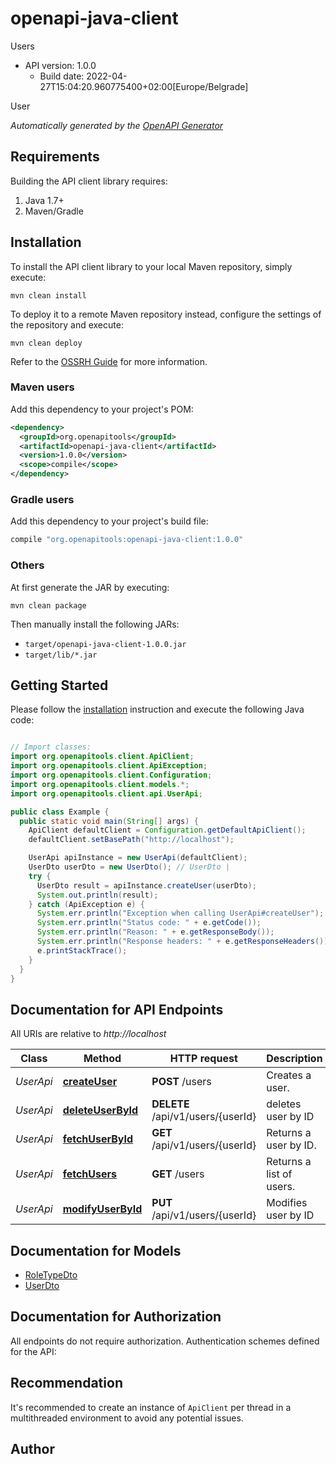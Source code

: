 # openapi-java-client

Users
- API version: 1.0.0
  - Build date: 2022-04-27T15:04:20.960775400+02:00[Europe/Belgrade]

User


*Automatically generated by the [OpenAPI Generator](https://openapi-generator.tech)*


## Requirements

Building the API client library requires:
1. Java 1.7+
2. Maven/Gradle

## Installation

To install the API client library to your local Maven repository, simply execute:

```shell
mvn clean install
```

To deploy it to a remote Maven repository instead, configure the settings of the repository and execute:

```shell
mvn clean deploy
```

Refer to the [OSSRH Guide](http://central.sonatype.org/pages/ossrh-guide.html) for more information.

### Maven users

Add this dependency to your project's POM:

```xml
<dependency>
  <groupId>org.openapitools</groupId>
  <artifactId>openapi-java-client</artifactId>
  <version>1.0.0</version>
  <scope>compile</scope>
</dependency>
```

### Gradle users

Add this dependency to your project's build file:

```groovy
compile "org.openapitools:openapi-java-client:1.0.0"
```

### Others

At first generate the JAR by executing:

```shell
mvn clean package
```

Then manually install the following JARs:

* `target/openapi-java-client-1.0.0.jar`
* `target/lib/*.jar`

## Getting Started

Please follow the [installation](#installation) instruction and execute the following Java code:

```java

// Import classes:
import org.openapitools.client.ApiClient;
import org.openapitools.client.ApiException;
import org.openapitools.client.Configuration;
import org.openapitools.client.models.*;
import org.openapitools.client.api.UserApi;

public class Example {
  public static void main(String[] args) {
    ApiClient defaultClient = Configuration.getDefaultApiClient();
    defaultClient.setBasePath("http://localhost");

    UserApi apiInstance = new UserApi(defaultClient);
    UserDto userDto = new UserDto(); // UserDto | 
    try {
      UserDto result = apiInstance.createUser(userDto);
      System.out.println(result);
    } catch (ApiException e) {
      System.err.println("Exception when calling UserApi#createUser");
      System.err.println("Status code: " + e.getCode());
      System.err.println("Reason: " + e.getResponseBody());
      System.err.println("Response headers: " + e.getResponseHeaders());
      e.printStackTrace();
    }
  }
}

```

## Documentation for API Endpoints

All URIs are relative to *http://localhost*

Class | Method | HTTP request | Description
------------ | ------------- | ------------- | -------------
*UserApi* | [**createUser**](docs/UserApi.md#createUser) | **POST** /users | Creates a user.
*UserApi* | [**deleteUserById**](docs/UserApi.md#deleteUserById) | **DELETE** /api/v1/users/{userId} | deletes user by ID
*UserApi* | [**fetchUserById**](docs/UserApi.md#fetchUserById) | **GET** /api/v1/users/{userId} | Returns a user by ID.
*UserApi* | [**fetchUsers**](docs/UserApi.md#fetchUsers) | **GET** /users | Returns a list of users.
*UserApi* | [**modifyUserById**](docs/UserApi.md#modifyUserById) | **PUT** /api/v1/users/{userId} | Modifies user by ID


## Documentation for Models

 - [RoleTypeDto](docs/RoleTypeDto.md)
 - [UserDto](docs/UserDto.md)


## Documentation for Authorization

All endpoints do not require authorization.
Authentication schemes defined for the API:

## Recommendation

It's recommended to create an instance of `ApiClient` per thread in a multithreaded environment to avoid any potential issues.

## Author



